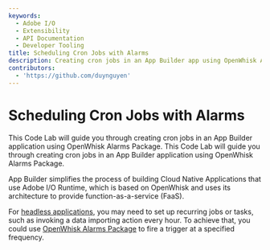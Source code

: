 ```yaml
---
keywords:
  - Adobe I/O
  - Extensibility
  - API Documentation
  - Developer Tooling
title: Scheduling Cron Jobs with Alarms
description: Creating cron jobs in an App Builder app using OpenWhisk Alarms Package.
contributors:
  - 'https://github.com/duynguyen'
---
```


# Scheduling Cron Jobs with Alarms

This Code Lab will guide you through creating cron jobs in an App Builder application using OpenWhisk Alarms Package. 
This Code Lab will guide you through creating cron jobs in an App Builder application using OpenWhisk Alarms Package. 

App Builder simplifies the process of building Cloud Native Applications that use Adobe I/O Runtime, which is based on OpenWhisk and uses its architecture to provide function-as-a-service (FaaS). 

For [headless applications](../../guides/app_builder_guides/architecture_overview/architecture_overview.md#headless-applications), you may need to set up recurring jobs or tasks, such as invoking a data importing action every hour. To achieve that, you could use [OpenWhisk Alarms Package](https://github.com/apache/openwhisk-package-alarms) to fire a trigger at a specified frequency. 
